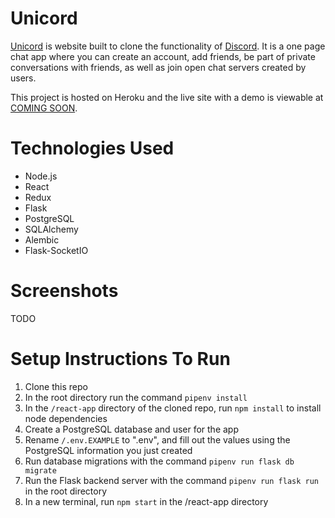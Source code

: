 
# Unicord

[Unicord](https://google.com/ "Live site hosted on Heroku") is website built to clone the functionality of [Discord](https://discord.com/, "Discord"). It is a one page chat app where you can create an account, add friends, be part of private conversations with friends, as well as join open chat servers created by users.

This project is hosted on Heroku and the live site with a demo is viewable at [COMING SOON](https://google.com/ "Live site hosted on Heroku").

# Technologies Used
- Node.js
- React
- Redux
- Flask
- PostgreSQL
- SQLAlchemy
- Alembic
- Flask-SocketIO

# Screenshots
TODO

# Setup Instructions To Run

1. Clone this repo
2. In the root directory run the command `pipenv install`
3. In the `/react-app` directory of the cloned repo, run `npm install` to install node dependencies
4. Create a PostgreSQL database and user for the app
5. Rename `/.env.EXAMPLE` to ".env", and fill out the values using the PostgreSQL information you just created
7. Run database migrations with the command `pipenv run flask db migrate`
8. Run the Flask backend server with the command `pipenv run flask run` in the root directory
9. In a new terminal, run `npm start` in the /react-app directory
